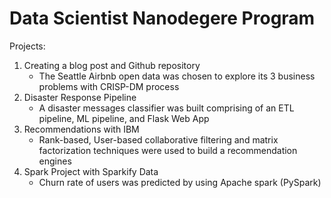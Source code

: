 # Data Scientist Nanodegere Program

Projects:
1. Creating a blog post and Github repository 
   - The Seattle Airbnb open data was chosen to explore its 3 business problems with CRISP-DM process
2. Disaster Response Pipeline 
   - A disaster messages classifier was built comprising of an ETL pipeline, ML pipeline, and Flask Web App
3. Recommendations with IBM
   - Rank-based, User-based collaborative filtering and matrix factorization techniques were used to build a recommendation engines
4. Spark Project with Sparkify Data
   - Churn rate of users was predicted by using Apache spark (PySpark)

